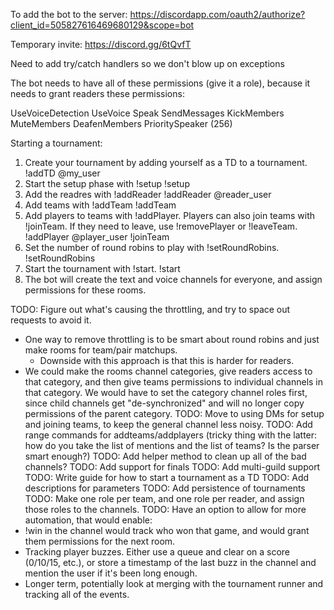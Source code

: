 To add the bot to the server:
https://discordapp.com/oauth2/authorize?client_id=505827616469680129&scope=bot

Temporary invite: https://discord.gg/6tQvfT

Need to add try/catch handlers so we don't blow up on exceptions

The bot needs to have all of these permissions (give it a role), because it needs to grant readers these permissions:

UseVoiceDetection
UseVoice
Speak
SendMessages
KickMembers
MuteMembers
DeafenMembers
PrioritySpeaker (256)


Starting a tournament:
  1. Create your tournament by adding yourself as a TD to a tournament.
    !addTD @my_user <My tournament name>
  2. Start the setup phase with !setup
    !setup
  3. Add the readres with !addReader
    !addReader @reader_user
  4. Add teams with !addTeam
    !addTeam <team>
  5. Add players to teams with !addPlayer. Players can also join teams with !joinTeam. If they need to leave, use !removePlayer or !leaveTeam.
    !addPlayer @player_user <team>
    !joinTeam <team>
  6. Set the number of round robins to play with !setRoundRobins.
    !setRoundRobins <number of round robins>
  7. Start the tournament with !start.
    !start
  8. The bot will create the text and voice channels for everyone, and assign permissions for these rooms.


TODO: Figure out what's causing the throttling, and try to space out requests to avoid it.
  - One way to remove throttling is to be smart about round robins and just make rooms for team/pair matchups.
    - Downside with this approach is that this is harder for readers.
  - We could make the rooms channel categories, give readers access to that category, and then give teams permissions to individual channels in that category. We would have to set the category channel roles first, since child channels get "de-synchronized" and will no longer copy permissions of the parent category.
TODO: Move to using DMs for setup and joining teams, to keep the general channel less noisy.
TODO: Add range commands for addteams/addplayers (tricky thing with the latter: how do you take the list of mentions and the list of teams? Is the parser smart enough?)
TODO: Add helper method to clean up all of the bad channels?
TODO: Add support for finals
TODO: Add multi-guild support
TODO: Write guide for how to start a tournament as a TD
TODO: Add descriptions for parameters
TODO: Add persistence of tournaments
TODO: Make one role per team, and one role per reader, and assign those roles to the channels.
TODO: Have an option to allow for more automation, that would enable:
  - !win <team> in the channel would track who won that game, and would grant them permissions for the next room.
  - Tracking player buzzes. Either use a queue and clear on a score (0/10/15, etc.), or store a timestamp of the last buzz in the channel and mention the user if it's been long enough.
  - Longer term, potentially look at merging with the tournament runner and tracking all of the events.
  
